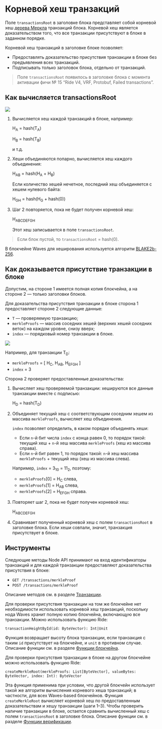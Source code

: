 # Корневой хеш транзакций

Поле `transactionsRoot` в заголовке блока представляет собой корневой хеш [дерева Меркла](https://ru.wikipedia.org/wiki/Дерево_хешей) транзакций блока. Корневой хеш является доказательством того, что все транзакции присутствуют в блоке в заданном порядке.

Корневой хеш транзакций в заголовке блоке позволяет:

* Предоставлять доказательство присутствия транзакции в блоке без предъявления всех транзакций.
* Подписывать только заголовок блока, отдельно от транзакций.

> Поле `transactionsRoot` появилось в заголовке блока с момента активации фичи №&nbsp;15 “Ride V4, VRF, Protobuf, Failed transactions”.

## Как вычисляется transactionsRoot

![](./_assets/merkle1.png)

1. Вычисляется хеш каждой транзакций в блоке, например:

   H<sub>A</sub> = hash(T<sub>A</sub>)

   H<sub>B</sub> = hash(T<sub>B</sub>)

   и т.д.

2. Хеши объединяются попарно, вычисляется хеш каждого объединения:

   H<sub>AB</sub> = hash(H<sub>A</sub> + H<sub>B</sub>)

   Если количество хешей нечетное, последний хеш объединяется с хешем нулевого байта:
   
   H<sub>GH</sub> = hash(H<sub>G</sub> + hash(0))

3. Шаг 2 повторяется, пока не будет получен корневой хеш:

   H<sub>ABCDEFGH</sub>
   
   Этот хеш записывается в поле `transactionsRoot`.

> Если блок пустой, то `transactionsRoot` = hash(0).

В блокчейне Waves для хеширования используется алгоритм [BLAKE2b-256](https://en.wikipedia.org/wiki/BLAKE_%28hash_function%29).

## Как доказывается присутствие транзакции в блоке

Допустим, на стороне&nbsp;1 имеется полная копия блокчейна, а на стороне&nbsp;2 — только заголовки блоков.

Для доказательства присутствия транзакции в блоке сторона&nbsp;1 предоставляет стороне&nbsp;2 следующие данные:

* `T` — проверяемую транзакцию;
* `merkleProofs` — массив соседних хешей (верхних хешей соседних веток) на каждом уровне, снизу вверх;
* `index` — порядковый номер транзакции в блоке.

![](./_assets/merkle2.png)

Например, для транзакции T<sub>D</sub>:

* `merkleProofs` = [ H<sub>С</sub>, H<sub>AB</sub>, H<sub>EFGH</sub> ]
* `index` = 3

Сторона 2 проверяет предоставленные доказательства:

1. Вычисляет хеш проверяемой транзакции: хешируются все данные транзакции вместе с подписью:

   H<sub>D</sub> = hash(T<sub>D</sub>)

2. Объединяет текущий хеш с соответствующим соседним хешем из массива `merkleProofs`, вычисляет хеш объединения.

   `index` позволяет определить, в каком порядке объединять хеши:
   
   * Если `n`-й бит числа `index` с конца равен 0, то порядок такой: текущий хеш + `n`-й хеш массива `merkleProofs` (хеш из массива справа).
   * Если `n`-й бит равен 1, то порядок такой: `n`-й хеш массива `merkleProofs` + текущий хеш (хеш из массива слева).

   Например, `index` = 3<sub>10</sub> = 11<sub>2</sub>, поэтому:
   
   * `merkleProofs`[0] = H<sub>С</sub> cлева,
   * `merkleProofs`[1] = H<sub>AB</sub> слева,
   * `merkleProofs`[2] = H<sub>EFGH</sub> справа.

3. Повторяет шаг 2, пока не будет получен корневой хеш:

   H<sub>ABCDEFGH</sub>

4. Сравнивает полученный корневой хеш с полем `transactionsRoot` в заголовке блока. Если хеши совпали, значит, транзакция присутствует в блоке.

## Инструменты 

Следующие методы Node API принимают на вход идентификаторы транзакций и для каждой транзакции предоставляют доказательства присутствия в блоке:

* `GET /transactions/merkleProof`
* `POST /transactions/merkleProof`

Описание методов см. в разделе [Транзакции](/ru/waves-node/node-api/transactions).

Для проверки присутствия транзакции на том же блокчейне нет необходимости использовать корневой хеш транзакций, поскольку нода Waves хранит полную копию блокчейна, включающую все транзакции. Можно использовать функцию Ride:

```
transactionHeightById(id: ByteVector): Int|Unit
```

Функция возвращает высоту блока транзакции, если транзакция с таким `id` присутствует на блокчейне, и `unit` в противном случае. Описание функции см. в разделе [Функции блокчейна](/ru/ride/functions/built-in-functions/blockchain-functions#transactionheightbyid).

Для проверки присутствия транзакции в блоке на другом блокчейне можно использовать функцию Ride:

```
createMerkleRoot(merkleProofs: List[ByteVector], valueBytes: ByteVector, index: Int): ByteVector
```

Эта функция применима при условии, что другой блокчейн использует такой же алгоритм вычисления корневого хеша транзакций; в частности, для всех Waves-based блокчейнов. Функция `createMerkleRoot` вычисляет корневой хеш по предоставленным доказательствам и хешу транзакции (шаги 1–3). Чтобы проверить наличие транзакции в блоке, остается сравнить вычисленный хеш с полем `transactionsRoot` в заголовке блока. Описание функции см. в разделе [Функции верификации](/ru/ride/functions/built-in-functions/verification-functions#createmerkleroothash).
